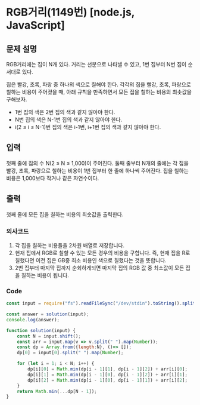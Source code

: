 # RGB거리(1149번) [node.js, JavaScript] 

## 문제 설명
RGB거리에는 집이 N개 있다. 거리는 선분으로 나타낼 수 있고, 1번 집부터 N번 집이 순서대로 있다.

집은 빨강, 초록, 파랑 중 하나의 색으로 칠해야 한다. 각각의 집을 빨강, 초록, 파랑으로 칠하는 비용이 주어졌을 때, 아래 규칙을 만족하면서 모든 집을 칠하는 비용의 최솟값을 구해보자.

- 1번 집의 색은 2번 집의 색과 같지 않아야 한다.
- N번 집의 색은 N-1번 집의 색과 같지 않아야 한다.
- i(2 ≤ i ≤ N-1)번 집의 색은 i-1번, i+1번 집의 색과 같지 않아야 한다.

## 입력
첫째 줄에 집의 수 N(2 ≤ N ≤ 1,000)이 주어진다. 둘째 줄부터 N개의 줄에는 각 집을 빨강, 초록, 파랑으로 칠하는 비용이 1번 집부터 한 줄에 하나씩 주어진다. 집을 칠하는 비용은 1,000보다 작거나 같은 자연수이다.

## 출력
첫째 줄에 모든 집을 칠하는 비용의 최솟값을 출력한다.

### 의사코드 
1. 각 집을 칠하는 비용들을 2차원 배열로 저장합니다.
2. 현재 집에서 RGB로 칠할 수 있는 모든 경우의 비용을 구합니다. 즉, 현재 집을 R로 칠했다면 이전 집은 GB중 최소 비용인 색으로 칠했다는 것을 뜻합니다.
3. 2번 집부터 마지막 집까지 순회하게되면 마지막 집의 RGB 값 중 최소값이 모든 집을 칠하는 비용이 됩니다.
### Code
```js
const input = require("fs").readFileSync("/dev/stdin").toString().split("\n"); 

const answer = solution(input);
console.log(answer);

function solution(input) {
    const N = input.shift();
    const arr = input.map(v => v.split(" ").map(Number));
    const dp = Array.from({length:N}, ()=> []);
    dp[0] = input[0].split(" ").map(Number);

    for (let i = 1; i < N; i++) {
        dp[i][0] = Math.min(dp[i - 1][1], dp[i - 1][2]) + arr[i][0];
        dp[i][1] = Math.min(dp[i - 1][0], dp[i - 1][2]) + arr[i][1];
        dp[i][2] = Math.min(dp[i - 1][0], dp[i - 1][1]) + arr[i][2];
    }
    return Math.min(...dp[N - 1]);
}
```